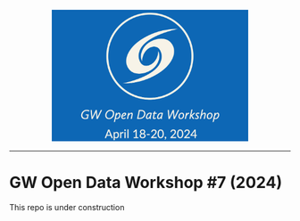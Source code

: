 <p align="middle">
<img src='share/ODW2024logo.jpeg' width=70%> 

***

# GW Open Data Workshop #7 (2024)

This repo is under construction